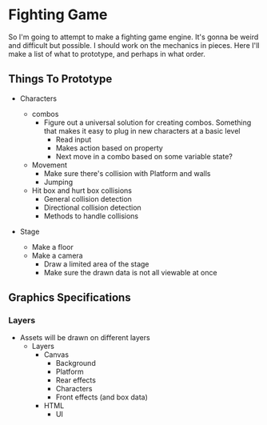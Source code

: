 # Fighting Game

So I'm going to attempt to make a fighting game engine. It's gonna be weird and difficult but possible.
I should work on the mechanics in pieces. Here I'll make a list of what to prototype, and perhaps in what order.

## Things To Prototype

- Characters
  - combos
    - Figure out a universal solution for creating combos. Something that makes it easy to plug in new characters at a basic level
      - Read input
      - Makes action based on property
      - Next move in a combo based on some variable state?
  - Movement
    - Make sure there's collision with Platform and walls
    - Jumping
  - Hit box and hurt box collisions
    - General collision detection
    - Directional collision detection
    - Methods to handle collisions

- Stage
  - Make a floor
  - Make a camera
    - Draw a limited area of the stage
    - Make sure the drawn data is not all viewable at once

## Graphics Specifications

### Layers

- Assets will be drawn on different layers
  - Layers
    - Canvas
      - Background
      - Platform
      - Rear effects
      - Characters
      - Front effects (and box data)
    - HTML
      - UI
